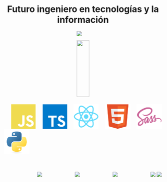 <h1  style="text-align:center; margin-top:-30px">Futuro ingeniero en tecnologías y la información</h1>
<div style="display:flex; align-items:center; justify-content:center">
  <a href="https://bot--v1.web.app">
  <img height="180em"  src="https://github-readme-stats.vercel.app/api?username=luis-Front-end&show_icons=true&theme=cobalt&include_all_commits=true&count_private=true"/>
  <img height="180em" style="width:100%; margin-top:10px" src="https://github-readme-stats.vercel.app/api/top-langs/?username=luis-Front-end&layout=compact&langs_count=7&theme=cobalt"/>
</div>

<div style="display:flex; align-items:center; justify-content:space-between;
flex-wrap:wrap; margin-top:20px; width:100%"><br>
  <img  alt="Luis-Js" height="80" width="80" src="https://raw.githubusercontent.com/devicons/devicon/master/icons/javascript/javascript-plain.svg">
  <img alt="Luis-Ts" height="80" width="80" src="https://raw.githubusercontent.com/devicons/devicon/master/icons/typescript/typescript-plain.svg">
  <img  alt="Luis-React" height="80" width="80" src="https://raw.githubusercontent.com/devicons/devicon/master/icons/react/react-original.svg">
  <img  alt="Luis-HTML" height="80" width="80" src="https://raw.githubusercontent.com/devicons/devicon/master/icons/html5/html5-original.svg">
  <img  alt="Luis-CSS" height="80" width="80" src="https://raw.githubusercontent.com/devicons/devicon/master/icons/sass/sass-original.svg">
  </div>
    <img  alt="Luis-Python" height="80" width="80" src="https://raw.githubusercontent.com/devicons/devicon/master/icons/python/python-original.svg">
	<h1> </h1>
  </div>
  
  
<div style="display:flex; align-items:center; justify-content:space-between;
flex-wrap:wrap;width:100%"> 
  <a href="#" target="_blank"><img src="https://img.shields.io/badge/YouTube-FF0000?style=for-the-badge&logo=youtube&logoColor=white" target="_blank"></a>
  <a href="#" target="_blank"><img src="https://img.shields.io/badge/-Instagram-%23E4405F?style=for-the-badge&logo=instagram&logoColor=white" target="_blank"></a>
 	<a href="#" target="_blank"><img src="https://img.shields.io/badge/Twitch-9146FF?style=for-the-badge&logo=twitch&logoColor=white" target="_blank"></a>

<a href = "#"><img src="https://img.shields.io/badge/-Gmail-%23333?style=for-the-badge&logo=gmail&logoColor=white" target="_blank"></a>
<a href="#" target="_blank"><img src="https://img.shields.io/badge/-LinkedIn-%230077B5?style=for-the-badge&logo=linkedin&logoColor=white" target="_blank"></a>
</div>
